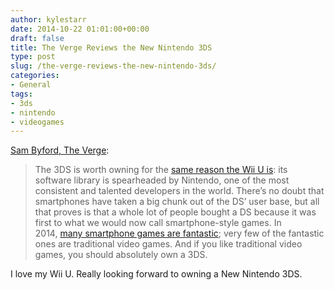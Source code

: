 ```yaml
---
author: kylestarr
date: 2014-10-22 01:01:00+00:00
draft: false
title: The Verge Reviews the New Nintendo 3DS
type: post
slug: /the-verge-reviews-the-new-nintendo-3ds/
categories:
- General
tags:
- 3ds
- nintendo
- videogames
---
```


[Sam Byford, The Verge](http://www.theverge.com/2014/10/21/7025667/new-nintendo-3ds-review):

> The 3DS is worth owning for the [same reason the Wii U is](http://www.theverge.com/2014/8/27/6073421/why-you-should-buy-a-nintendo-wii-u): its software library is spearheaded by Nintendo, one of the most consistent and talented developers in the world. There’s no doubt that smartphones have taken a big chunk out of the DS’ user base, but all that proves is that a whole lot of people bought a DS because it was first to what we would now call smartphone-style games. In 2014, [many smartphone games are fantastic](http://www.theverge.com/2014/10/14/6974135/best-iphone-games); very few of the fantastic ones are traditional video games. And if you like traditional video games, you should absolutely own a 3DS.

I love my Wii U. Really looking forward to owning a New Nintendo 3DS.
